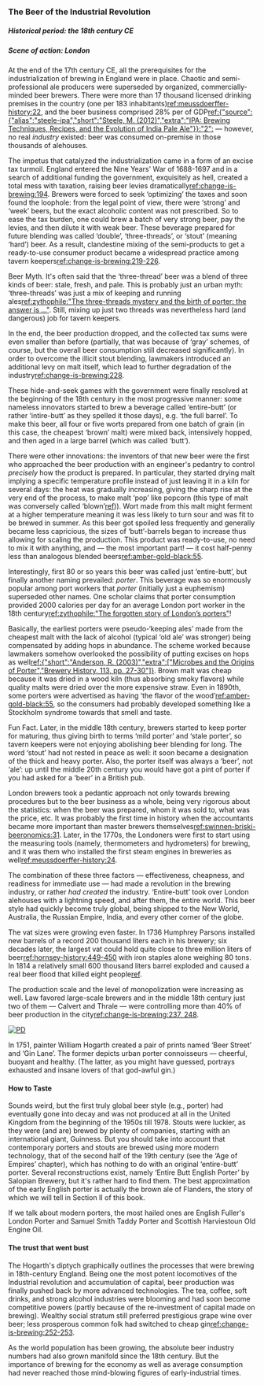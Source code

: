 ### The Beer of the Industrial Revolution
##### Historical period: the 18th century CE
##### Scene of action: London

At the end of the 17th century CE, all the prerequisites for the industrialization of brewing in England were in place. Chaotic and semi-professional ale producers were superseded by organized, commercially-minded beer brewers. There were more than 17 thousand licensed drinking premises in the country (one per 183 inhabitants)[ref:meussdoerffer-history:22](), and the beer business comprised 28% per of GDP[ref:{"source":{"alias":"steele-ipa","short":"Steele, M. (2012)","extra":"IPA: Brewing Techniques, Recipes, and the Evolution of India Pale Ale"}}:"2":]() — however, no real *industry* existed: beer was consumed on-premise in those thousands of alehouses.

The impetus that catalyzed the industrialization came in a form of an excise tax turmoil. England entered the Nine Years' War of 1688-1697 and in a search of additional funding the government, exquisitely as hell, created a total mess with taxation, raising beer levies dramatically[ref:change-is-brewing:194](). Brewers were forced to seek ‘optimizing’ the taxes and soon found the loophole: from the legal point of view, there were ‘strong’ and ‘week’ beers, but the exact alcoholic content was not prescribed. So to ease the tax burden, one could brew a batch of very strong beer, pay the levies, and then dilute it with weak beer. These beverage prepared for future blending was called ‘double’, ‘three-threads’, or ‘stout’ (meaning ‘hard’) beer. As a result, clandestine mixing of the semi-products to get a ready-to-use consumer product became a widespread practice among tavern keepers[ref:change-is-brewing:219-226]().

Beer Myth. It's often said that the ‘three-thread’ beer was a blend of three kinds of beer: stale, fresh, and pale. This is probably just an urban myth: ‘three-threads’ was just a mix of keeping and running ales[ref:zythophile:"The three-threads mystery and the birth of porter: the answer is …"](https://zythophile.co.uk/2015/06/05/the-three-threads-mystery-and-the-birth-of-porter-the-answer-is/). Still, mixing up just two threads was nevertheless hard (and dangerous) job for tavern keepers.

In the end, the beer production dropped, and the collected tax sums were even smaller than before (partially, that was because of ‘gray’ schemes, of course, but the overall beer consumption still decreased significantly). In order to overcome the illicit stout blending, lawmakers introduced an additional levy on malt itself, which lead to further degradation of the industry[ref:change-is-brewing:228]().

These hide-and-seek games with the government were finally resolved at the beginning of the 18th century in the most progressive manner: some nameless innovators started to brew a beverage called ‘entire-butt’ (or rather ‘intire-butt’ as they spelled it those days), e.g. ‘the full barrel’. To make this beer, all four or five worts prepared from one batch of grain (in this case, the cheapest ‘brown’ malt) were mixed back, intensively hopped, and then aged in a large barrel (which was called ‘butt’).

There were other innovations: the inventors of that new beer were the first who approached the beer production with an engineer's pedantry to control *precisely* how the product is prepared. In particular, they started drying malt implying a specific temperature profile instead of just leaving it in a kiln for several days: the heat was gradually increasing, giving the sharp rise at the very end of the process, to make malt ‘pop’ like popcorn (this type of malt was conversely called ‘blown’[ref](https://brewingbeerthehardway.wordpress.com/2017/12/27/blown-vs-brown-malt/))). Wort made from this malt might ferment at a higher temperature meaning it was less likely to turn sour and was fit to be brewed in summer. As this beer got spoiled less frequently and generally became less capricious, the sizes of ‘butt’-barrels began to increase thus allowing for scaling the production. This product was ready-to-use, no need to mix it with anything, and — the most important part! — it cost half-penny less than analogous blended beers[ref:amber-gold-black:55]().

Interestingly, first 80 or so years this beer was called just ‘entire-butt’, but finally another naming prevailed: *porter*. This beverage was so enormously popular among port workers that *porter* (initially just a euphemism) superseded other names. One scholar claims that porter consumption provided 2000 calories per day for an average London port worker in the 18th century[ref:zythophile:"The forgotten story of London’s porters"](http://zythophile.co.uk/2007/11/02/the-forgotten-story-of-londons-porters/)!

Basically, the earliest porters were pseudo-‘keeping ales’ made from the cheapest malt with the lack of alcohol (typical ‘old ale’ was stronger) being compensated by adding hops in abundance. The scheme worked because lawmakers somehow overlooked the possibility of putting excises on hops as well[ref:{"short":"Anderson, R. (2003)","extra":["Microbes and the Origins of Porter","Brewery History, 113, pp. 27-30"]}](http://www.breweryhistory.com/journal/archive/113/bh-113-027.html). Brown malt was cheap because it was dried in a wood kiln (thus absorbing smoky flavors) while quality malts were dried over the more expensive straw. Even in 1890th, some porters were advertised as having ‘the flavor of the wood’[ref:amber-gold-black:55](), so the consumers had probably developed something like a Stockholm syndrome towards that smell and taste.

Fun Fact. Later, in the middle 18th century, brewers started to keep porter for maturing, thus giving birth to terms ‘mild porter’ and ‘stale porter’, so tavern keepers were not enjoying abolishing beer blending for long. The word ‘stout’ had not rested in peace as well: it soon became a designation of the thick and heavy porter. Also, the porter itself was always a ‘beer’, not ‘ale’: up until the middle 20th century you would have got a pint of porter if you had asked for a ‘beer’ in a British pub.

London brewers took a pedantic approach not only towards brewing procedures but to the beer business as a whole, being very rigorous about the statistics: when the beer was prepared, whom it was sold to, what was the price, etc. It was probably the first time in history when the accountants became more important than master brewers themselves[ref:swinnen-briski-beeronomics:31](). Later, in the 1770s, the Londoners were first to start using the measuring tools (namely, thermometers and hydrometers) for brewing, and it was them who installed the first steam engines in breweries as well[ref:meussdoerffer-history:24]().

The combination of these three factors — effectiveness, cheapness, and readiness for immediate use — had made a revolution in the brewing industry, or rather *had created* the industry. ‘Entire-butt’ took over London alehouses with a lightning speed, and after them, the entire world. This beer style had quickly become truly global, being shipped to the New World, Australia, the Russian Empire, India, and every other corner of the globe. 

The vat sizes were growing even faster. In 1736 Humphrey Parsons installed new barrels of a record 200 thousand liters each in his brewery; six decades later, the largest vat could hold quite close to three million liters of beer[ref:hornsey-history:449-450]() with iron staples alone weighing 80 tons. In 1814 a relatively small 600 thousand liters barrel exploded and caused a real beer flood that killed eight people[ref](https://en.wikipedia.org/wiki/London_Beer_Flood).

The production scale and the level of monopolization were increasing as well. Law favored large-scale brewers and in the middle 18th century just two of them — Calvert and Thrale — were controlling more than 40% of beer production in the city[ref:change-is-brewing:237, 248]().

[![PD](/img/beer-street.jpg "William Hogarth, ‘Beer Street and Gin Lane’, 1751")]()

In 1751, painter William Hogarth created a pair of prints named ‘Beer Street’ and ‘Gin Lane’. The former depicts urban porter connoisseurs — cheerful, buoyant and healthy. (The latter, as you might have guessed, portrays exhausted and insane lovers of that god-awful gin.)

#### How to Taste

Sounds weird, but the first truly global beer style (e.g., porter) had eventually gone into decay and was not produced at all in the United Kingdom from the beginning of the 1950s till 1978. Stouts were luckier, as they were (and are) brewed by plenty of companies, starting with an international giant, Guinness. But you should take into account that contemporary porters and stouts are brewed using more modern technology, that of the second half of the 19th century (see the ‘Age of Empires’ chapter), which has nothing to do with an original ‘entire-butt’ porter. Several reconstructions exist, namely ‘Entire Butt English Porter’ by Salopian Brewery, but it's rather hard to find them. The best approximation of the early English porter is actually the brown ale of Flanders, the story of which we will tell in Section II of this book.

If we talk about modern porters, the most hailed ones are English Fuller's London Porter and Samuel Smith Taddy Porter and Scottish Harviestoun Old Engine Oil.

#### The trust that went bust

The Hogarth's diptych graphically outlines the processes that were brewing in 18th-century England. Being one the most potent locomotives of the Industrial revolution and accumulation of capital, beer production was finally pushed back by more advanced technologies. The tea, coffee, soft drinks, and strong alcohol industries were blooming and had soon become competitive powers (partly because of the re-investment of capital made on brewing). Wealthy social stratum still preferred prestigious grape wine over beer; less prosperous common folk had switched to cheap gin[ref:change-is-brewing:252-253]().

As the world population has been growing, the absolute beer industry numbers had also grown manifold since the 18th century. But the importance of brewing for the economy as well as average consumption had never reached those mind-blowing figures of early-industrial times.